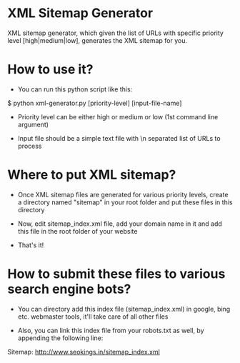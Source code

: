 XML Sitemap Generator
=====================

XML sitemap generator, which given the list of URLs with specific priority level [high|medium|low], generates the XML sitemap for you.

How to use it?
==============

- You can run this python script like this:

$ python xml-generator.py [priority-level] [input-file-name]

- Priority level can be either high or medium or low (1st command line argument)

- Input file should be a simple text file with \n separated list of URLs to process

Where to put XML sitemap?
=========================

- Once XML sitemap files are generated for various priority levels, create a directory named "sitemap" in your root folder and put these files in this directory

- Now, edit sitemap_index.xml file, add your domain name in it and add this file in the root folder of your website

- That's it!

How to submit these files to various search engine bots?
========================================================

- You can directory add this index file (sitemap_index.xml) in google, bing etc. webmaster tools, it'll take care of all other files

- Also, you can link this index file from your robots.txt as well, by appending the following line:

Sitemap: http://www.seokings.in/sitemap_index.xml
